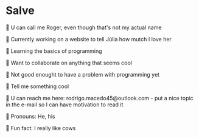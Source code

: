 <h1>Salve</h1

<p>🐄 U can call me Roger, even though that's not my actual name </p>
<p>🐄 Currently working on a website to tell Júlia how mutch I love her</p>
<p>🐄 Learning the basics of programming</p>
<p>🐄 Want to collaborate on anything that seems cool</p>
<p>🐄 Not good enought to have a problem with programming yet</p>
<p>🐄 Tell me something cool</p>
<p>🐄 U can reach me here: rodrigo.macedo45@outlook.com - put a nice topic in the e-mail so I can have motivation to read it</p>
<p>🐄 Pronouns: He, his</p>
<p>🐄 Fun fact: I really like cows</p>
